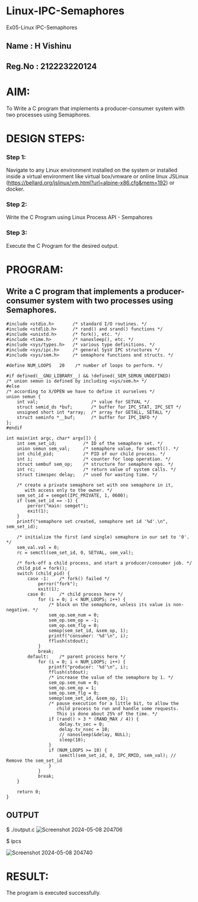 # Linux-IPC-Semaphores
Ex05-Linux IPC-Semaphores
## Name : H Vishinu
## Reg.No : 212223220124

# AIM:
To Write a C program that implements a producer-consumer system with two processes using Semaphores.

# DESIGN STEPS:

### Step 1:

Navigate to any Linux environment installed on the system or installed inside a virtual environment like virtual box/vmware or online linux JSLinux (https://bellard.org/jslinux/vm.html?url=alpine-x86.cfg&mem=192) or docker.

### Step 2:

Write the C Program using Linux Process API - Sempahores

### Step 3:

Execute the C Program for the desired output. 

# PROGRAM:
## Write a C program that implements a producer-consumer system with two processes using Semaphores.

```
#include <stdio.h>       /* standard I/O routines. */
#include <stdlib.h>      /* rand() and srand() functions */
#include <unistd.h>      /* fork(), etc. */
#include <time.h>        /* nanosleep(), etc. */
#include <sys/types.h>   /* various type definitions. */
#include <sys/ipc.h>     /* general SysV IPC structures */
#include <sys/sem.h>     /* semaphore functions and structs. */

#define NUM_LOOPS   20    /* number of loops to perform. */

#if defined(__GNU_LIBRARY__) && !defined(_SEM_SEMUN_UNDEFINED)
/* union semun is defined by including <sys/sem.h> */
#else
/* according to X/OPEN we have to define it ourselves */
union semun {
    int val;                    /* value for SETVAL */
    struct semid_ds *buf;       /* buffer for IPC_STAT, IPC_SET */
    unsigned short int *array;  /* array for GETALL, SETALL */
    struct seminfo *__buf;      /* buffer for IPC_INFO */
};
#endif

int main(int argc, char* argv[]) {
    int sem_set_id;          /* ID of the semaphore set. */
    union semun sem_val;     /* semaphore value, for semctl(). */
    int child_pid;           /* PID of our child process. */
    int i;                   /* counter for loop operation. */
    struct sembuf sem_op;    /* structure for semaphore ops. */
    int rc;                  /* return value of system calls. */
    struct timespec delay;   /* used for wasting time. */

    /* create a private semaphore set with one semaphore in it,
       with access only to the owner. */
    sem_set_id = semget(IPC_PRIVATE, 1, 0600);
    if (sem_set_id == -1) {
        perror("main: semget");
        exit(1);
    }
    printf("semaphore set created, semaphore set id '%d'.\n", sem_set_id);

    /* initialize the first (and single) semaphore in our set to '0'. */
    sem_val.val = 0;
    rc = semctl(sem_set_id, 0, SETVAL, sem_val);

    /* fork-off a child process, and start a producer/consumer job. */
    child_pid = fork();
    switch (child_pid) {
        case -1:    /* fork() failed */
            perror("fork");
            exit(1);
        case 0:     /* child process here */
            for (i = 0; i < NUM_LOOPS; i++) {
                /* block on the semaphore, unless its value is non-negative. */
                sem_op.sem_num = 0;
                sem_op.sem_op = -1;
                sem_op.sem_flg = 0;
                semop(sem_set_id, &sem_op, 1);
                printf("consumer: '%d'\n", i);
                fflush(stdout);
            }
            break;
        default:    /* parent process here */
            for (i = 0; i < NUM_LOOPS; i++) {
                printf("producer: '%d'\n", i);
                fflush(stdout);
                /* increase the value of the semaphore by 1. */
                sem_op.sem_num = 0;
                sem_op.sem_op = 1;
                sem_op.sem_flg = 0;
                semop(sem_set_id, &sem_op, 1);
                /* pause execution for a little bit, to allow the
                   child process to run and handle some requests.
                   This is done about 25% of the time. */
                if (rand() > 3 * (RAND_MAX / 4)) {
                    delay.tv_sec = 0;
                    delay.tv_nsec = 10;
                    // nanosleep(&delay, NULL);
                    sleep(10);
                }
                if (NUM_LOOPS >= 10) {
                    semctl(sem_set_id, 0, IPC_RMID, sem_val); // Remove the sem_set_id
                }
            }
            break;
    }

    return 0;
}

```


## OUTPUT
$ ./output.c
![Screenshot 2024-05-08 204706](https://github.com/VisHinu24/Linux-IPC-Semaphores/assets/144244396/1d987cff-9a37-42dc-9221-b409d3cbb81d)


$ ipcs

![Screenshot 2024-05-08 204740](https://github.com/VisHinu24/Linux-IPC-Semaphores/assets/144244396/588b6248-5c1e-46a0-bb67-fd010b33e546)




# RESULT:
The program is executed successfully.
